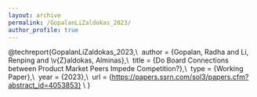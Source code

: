 ```yaml
---
layout: archive
permalink: /GopalanLiZaldokas_2023/
author_profile: true
---
```


@techreport{GopalanLiZaldokas_2023,\\
&nbsp;author = {Gopalan, Radha and Li, Renping and \v{Z}aldokas, Alminas},\\
&nbsp;title = {Do Board Connections between Product Market Peers Impede Competition?},\\
&nbsp;type = {Working Paper},\\
&nbsp;year = {2023},\\
&nbsp;url = {https://papers.ssrn.com/sol3/papers.cfm?abstract_id=4053853} \\
}
